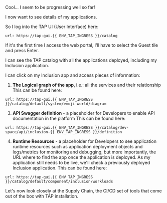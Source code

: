 Cool... I seem to be progressing well so far!

I now want to see details of my applications. 

So I log into the TAP UI (User Interface) here:
```dashboard:open-url
url: https://tap-gui.{{ ENV_TAP_INGRESS }}/catalog
```
If it's the first time I access the web portal, I'll have to select the Guest tile and press Enter. 

I can see the TAP catalog with all the applications deployed, including my Inclusion application.

I can click on my Inclusion app and access pieces of information:

1. **The Logical graph of the app**, i.e.: all the services and their relationship
   This can be found here:
```dashboard:open-url
url: https://tap-gui.{{ ENV_TAP_INGRESS }}/catalog/default/system/emoji-world/diagram
```

3. **API Swagger definition** - a placeholder for Developers to enable API documentation in the platform
This can be found here:
```dashboard:open-url
url: https://tap-gui.{{ ENV_TAP_INGRESS }}/catalog/dev-space/api/inclusion-{{ ENV_TAP_INGRESS }}/definition
```

4. **Runtime Resources** - a placeholder for Developers to see application runtime resources such as application deployment objects and logs/metrics for monitoring and debugging, but more importantly, the URL where to find the app once the application is deployed. As my application still needs to be live, we'll check a previously deployed Inclusion application.
This can be found here:
```dashboard:open-url
url: https://tap-gui.{{ ENV_TAP_INGRESS }}/catalog/default/component/inclusion/workloads
```

Let's now look closely at the Supply Chain, the CI/CD set of tools that come out of the box with TAP installation.